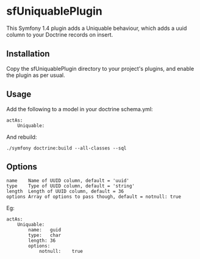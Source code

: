 sfUniquablePlugin
=================

This Symfony 1.4 plugin adds a Uniquable behaviour, which adds a uuid column to your Doctrine records on insert.

Installation
------------

Copy the sfUniquablePlugin directory to your project's plugins, and enable the plugin as per usual.

Usage
-----

Add the following to a model in your doctrine schema.yml:

    actAs:
        Uniquable:

And rebuild:

    ./symfony doctrine:build --all-classes --sql

Options
-------

    name    Name of UUID column, default = 'uuid'
    type    Type of UUID column, default = 'string'
    length  Length of UUID column, default = 36
    options Array of options to pass though, default = notnull: true

Eg:

    actAs:
        Uniquable:
            name:   guid
            type:   char
            length: 36
            options:
                notnull:    true
